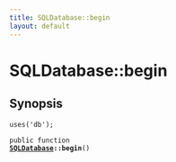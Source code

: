 ```yaml
---
title: SQLDatabase::begin
layout: default
---
```


# SQLDatabase::begin

## Synopsis

<code>uses('db');</code>

<code>public function <b><a href="SQLDatabase">SQLDatabase</a>::begin</b>()</code>

